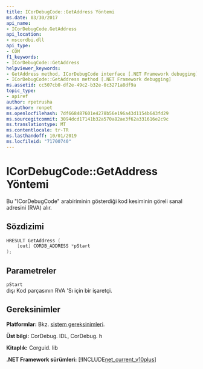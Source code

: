 ```yaml
---
title: ICorDebugCode::GetAddress Yöntemi
ms.date: 03/30/2017
api_name:
- ICorDebugCode.GetAddress
api_location:
- mscordbi.dll
api_type:
- COM
f1_keywords:
- ICorDebugCode::GetAddress
helpviewer_keywords:
- GetAddress method, ICorDebugCode interface [.NET Framework debugging]
- ICorDebugCode::GetAddress method [.NET Framework debugging]
ms.assetid: cc507cb0-df2e-49c2-b32e-0c3271a8df9a
topic_type:
- apiref
author: rpetrusha
ms.author: ronpet
ms.openlocfilehash: 7df668487601e4278b56e196a43d1154b643fd29
ms.sourcegitcommit: 3094dcd17141b32a570a82ae3f62a331616e2c9c
ms.translationtype: MT
ms.contentlocale: tr-TR
ms.lasthandoff: 10/01/2019
ms.locfileid: "71700740"
---
```

# <a name="icordebugcodegetaddress-method"></a>ICorDebugCode::GetAddress Yöntemi
Bu "ICorDebugCode" arabiriminin gösterdiği kod kesiminin göreli sanal adresini (RVA) alır.  
  
## <a name="syntax"></a>Sözdizimi  
  
```cpp  
HRESULT GetAddress (  
    [out] CORDB_ADDRESS *pStart  
);  
```  
  
## <a name="parameters"></a>Parametreler  
 `pStart`  
 dışı Kod parçasının RVA 'Sı için bir işaretçi.  
  
## <a name="requirements"></a>Gereksinimler  
 **Platformlar:** Bkz. [sistem gereksinimleri](../../../../docs/framework/get-started/system-requirements.md).  
  
 **Üst bilgi:** CorDebug. IDL, CorDebug. h  
  
 **Kitaplık:** Corguid. lib  
  
 **.NET Framework sürümleri:** [!INCLUDE[net_current_v10plus](../../../../includes/net-current-v10plus-md.md)]
